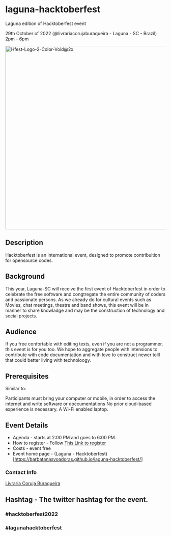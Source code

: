 # laguna-hacktoberfest
Laguna edition of Hacktoberfest event

29th October of 2022 (@livrariacorujaburaqueira - Laguna - SC - Brazil) 2pm - 6pm

<img width="576" alt="Hfest-Logo-2-Color-Void@2x" src="https://user-images.githubusercontent.com/1857142/194678968-2a05b4ec-24e8-4173-b85d-fa65bdc61adc.png">

## Description
Hacktoberfest is an international event, designed to promote contribuition for opensource codes.

## Background
This year, Laguna-SC will receive the first event of Hacktoberfest in order to celebrate the free software and congtregate the entire community of coders and passionate persons.
As we already do for cultural events such as Movies, chat meetings, theatre and band shows, this event will be in manner to share knowladge and may be the construction of technology and social projects.

## Audience
If you free confortable with editing texts, even if you are not a programmer, this event is for you too.
We hope to aggregate people with intensions to contribute with code documentation and with love to construct newer tolll that could better living with technoloogy.

## Prerequisites
Similar to:

Participants must bring your computer or mobile, in order to access the internet and write software or doccumentations
No prior cloud-based experience is necessary.
A Wi-Fi enabled laptop.

## Event Details
* Agenda - starts at 2:00 PM and goes to 6:00 PM.
* How to register - Follow [This Link to register](https://forms.gle/ZBBEuGbti944rKfF8)
* Costs - event free
* Event home page - (Laguna - Hacktoberfest)[https://barbatanasvoadoras.github.io/laguna-hacktoberfest/]

### Contact Info
[Livraria Coruja Buraqueira](https://instagram.com/livrariacorujaburaqueira)

## Hashtag - The twitter hashtag for the event.
### \#hacktoberfest2022
### \#lagunahacktoberfest
